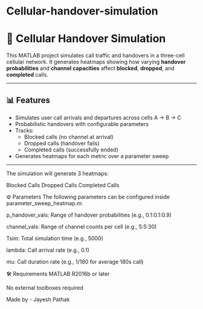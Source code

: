 # Cellular-handover-simulation

# 📶 Cellular Handover Simulation

This MATLAB project simulates call traffic and handovers in a three-cell cellular network. It generates heatmaps showing how varying **handover probabilities** and **channel capacities** affect **blocked**, **dropped**, and **completed** calls.

---

## 📊 Features

- Simulates user call arrivals and departures across cells A → B → C
- Probabilistic handovers with configurable parameters
- Tracks:
  - Blocked calls (no channel at arrival)
  - Dropped calls (handover fails)
  - Completed calls (successfully ended)
- Generates heatmaps for each metric over a parameter sweep

---

The simulation will generate 3 heatmaps:

Blocked Calls
Dropped Calls
Completed Calls

⚙️ Parameters
The following parameters can be configured inside parameter_sweep_heatmap.m:

p_handover_vals: Range of handover probabilities (e.g., 0.1:0.1:0.9)

channel_vals: Range of channel counts per cell (e.g., 5:5:30)

Tsim: Total simulation time (e.g., 5000)

lambda: Call arrival rate (e.g., 0.1)

mu: Call duration rate (e.g., 1/180 for average 180s call)

🛠️ Requirements
MATLAB R2016b or later

No external toolboxes required

Made by - Jayesh Pathak 
